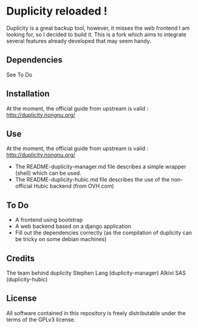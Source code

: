 Duplicity reloaded !
====================

Duplicity is a great backup tool, however, it misses the web frontend I am looking for, so I decided to build it. This is a fork which aims to integrate several features already developed that may seem handy.

Dependencies
------------
See To Do


Installation
------------
At the moment, the official guide from upstream is valid : http://duplicity.nongnu.org/


Use
---
At the moment, the official guide from upstream is valid : http://duplicity.nongnu.org/

* The README-duplicity-manager.md file describes a simple wrapper (shell) which can be used.
* The README-duplicity-hubic.md file describes the use of the non-official Hubic backend (from OVH.com) 


To Do   
-----
* A frontend using bootstrap
* A web backend based on a django application
* Fill out the dependencies correctly (as the compilation of duplicity can be tricky on some debian machines)


Credits   
-------

The team behind duplicity
Stephen Lang (duplicity-manager)
Alkivi SAS (duplicity-hubic)



License
-------
All software contained in this repository is freely distributable under the terms of the GPLv3 license.
